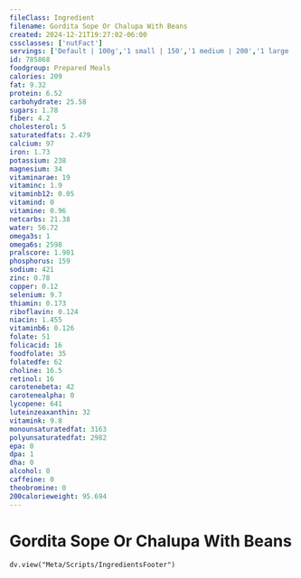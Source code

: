 ```yaml
---
fileClass: Ingredient
filename: Gordita Sope Or Chalupa With Beans
created: 2024-12-21T19:27:02-06:00
cssclasses: ['nutFact']
servings: ['Default | 100g','1 small | 150','1 medium | 200','1 large | 250','1 cup | 122']
id: 785868
foodgroup: Prepared Meals
calories: 209
fat: 9.32
protein: 6.52
carbohydrate: 25.58
sugars: 1.78
fiber: 4.2
cholesterol: 5
saturatedfats: 2.479
calcium: 97
iron: 1.73
potassium: 238
magnesium: 34
vitaminarae: 19
vitaminc: 1.9
vitaminb12: 0.05
vitamind: 0
vitamine: 0.96
netcarbs: 21.38
water: 56.72
omega3s: 1
omega6s: 2598
pralscore: 1.901
phosphorus: 159
sodium: 421
zinc: 0.78
copper: 0.12
selenium: 9.7
thiamin: 0.173
riboflavin: 0.124
niacin: 1.455
vitaminb6: 0.126
folate: 51
folicacid: 16
foodfolate: 35
folatedfe: 62
choline: 16.5
retinol: 16
carotenebeta: 42
carotenealpha: 0
lycopene: 641
luteinzeaxanthin: 32
vitamink: 9.8
monounsaturatedfat: 3163
polyunsaturatedfat: 2982
epa: 0
dpa: 1
dha: 0
alcohol: 0
caffeine: 0
theobromine: 0
200calorieweight: 95.694
---
```


# Gordita Sope Or Chalupa With Beans

```dataviewjs
dv.view("Meta/Scripts/IngredientsFooter")
```